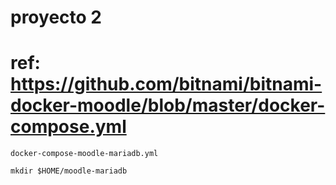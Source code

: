 # proyecto 2

# ref: https://github.com/bitnami/bitnami-docker-moodle/blob/master/docker-compose.yml

    docker-compose-moodle-mariadb.yml

    mkdir $HOME/moodle-mariadb
    
